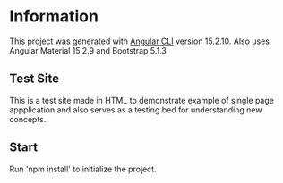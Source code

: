 # Information

This project was generated with [Angular CLI](https://github.com/angular/angular-cli) version 15.2.10.
Also uses Angular Material 15.2.9 and Bootstrap 5.1.3

## Test Site

This is a test site made in HTML to demonstrate example of single page appplication and also serves as a testing bed for understanding new concepts.

## Start

Run 'npm install' to initialize the project.
